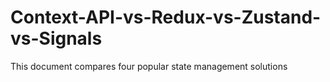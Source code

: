 # Context-API-vs-Redux-vs-Zustand-vs-Signals
This document compares four popular state management solutions
